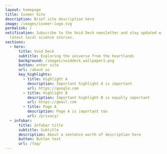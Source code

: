```yaml
---
layout: homepage
title: Isomer Site
description: Brief site description here
image: /images/isomer-logo.svg
permalink: /
notification: Subscribe to the Void Deck newsletter and stay updated with the
  latest local science stories.
sections:
  - hero:
      title: Void Deck
      subtitle: Exploring the universe from the heartlands
      background: /images/voiddeck_wallpaper1.png
      button: enter site
      url: /about us
      key_highlights:
        - title: Highlight A
          description: Important highlight A is important
          url: https://google.com
        - title: Highlight B
          description: Important highlight B is equally important
          url: https://gmail.com
        - title: Page A
          description: Page A is important too
          url: /privacy/
  - infobar:
      title: Infobar title
      subtitle: Subtitle
      description: About a sentence worth of description here
      button: Button text
      url: /faq/
---
```

